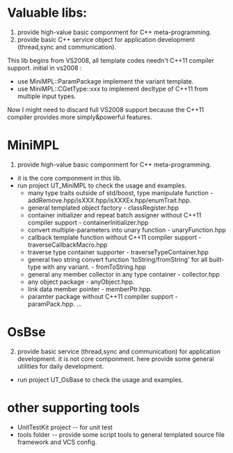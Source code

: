 # Valuable libs:
1. provide high-value basic componment for C++ meta-programming.  
2. provide basic C++ service object for application development (thread,sync and communication).

This lib begins from VS2008, all template codes needn't C++11 compiler support. initial in vs2008 :
-  use MiniMPL::ParamPackage implement the variant template.
-  use MiniMPL::CGetType::xxx to implement decltype of C++11 from multiple input types.

Now I might need to discard full VS2008 support because the C++11 compiler provides more simply&powerful features.

# MiniMPL
1. provide high-value basic componment for C++ meta-programming. 
 * it is the core componment in this lib.
 * run project UT_MiniMPL to check the usage and examples.
   - many type traits outside of std/boost, type manipulate function - addRemove.hpp/isXXX.hpp/isXXXEx.hpp/enumTrait.hpp.
   - general templated object factory - classRegister.hpp
   - container initializer and repeat batch assigner without C++11 compiler support - containerInitializer.hpp
   - convert multiple-parameters into unary function - unaryFunction.hpp
   - callback template function without C++11 compiler support - traverseCallbackMacro.hpp
   - traverse type container supporter - traverseTypeContainer.hpp
   - general two string convert function 'toString/fromString' for all built-type with any variant. - fromToString.hpp
   - general any member collector in any type container - collector.hpp
   - any object package - anyObject.hpp.
   - link data member pointer - memberPtr.hpp.
   - paramter package without C++11 compiler support - paramPack.hpp.
   ...

# OsBse
2. provide basic service (thread,sync and communication) for application development.
   it is not core componment. here provide some general utilities for daily development.
*  run project UT_OsBase to check the usage and examples.

# other supporting tools
- UnitTestKit project  -- for unit test
- tools folder  -- provide some script tools to general templated source file framework and VCS config.
